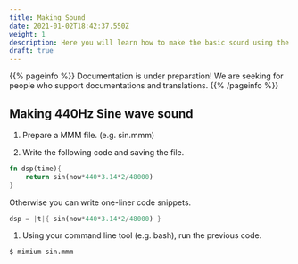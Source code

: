 ```yaml
---
title: Making Sound
date: 2021-01-02T18:42:37.550Z
weight: 1
description: Here you will learn how to make the basic sound using the mimium.
draft: true
---
```

{{% pageinfo %}}
Documentation is under preparation! We are seeking for people who support documentations and translations.
{{% /pageinfo %}}

## Making 440Hz Sine wave sound
1. Prepare a MMM file. (e.g. sin.mmm)

1. Write the following code and saving the file.
```rust
fn dsp(time){
    return sin(now*440*3.14*2/48000)
}
```

Otherwise you can write one-liner code snippets.
```rust
dsp = |t|{ sin(now*440*3.14*2/48000) }
```
1. Using your command line tool (e.g. bash), run the previous code.
```bash
$ mimium sin.mmm
```
